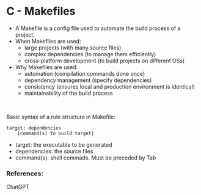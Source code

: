 # C - Makefiles

* A Makefile is a config file used to automate the build process of a project.
* When Makefiles are used:
  * large projects (with many source files)
  * complex dependencies (to manage them efficiently)
  * cross-platform development (to build projects on different OSs)
* Why Makefiles are used:
  * automation (compilation commands done once)
  * dependency management (specify dependencies)
  * consistency (ensures local and production environment is identical)
  * maintainability of the build process

<br>

Basic syntax of a rule structure in Makefile:
```
target: dependencies
    [command(s) to build target]
```
* target: the executable to be generated
* dependencies: the source files
* command(s): shell commads. Must be preceded by Tab

### References:
ChatGPT
